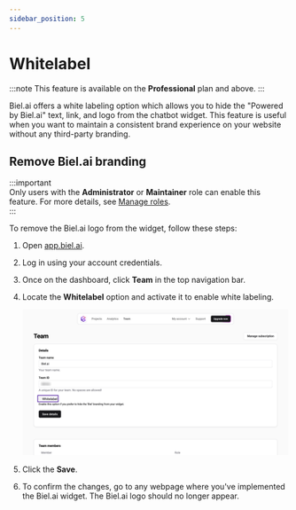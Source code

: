 ```yaml
---
sidebar_position: 5
---
```


# Whitelabel

:::note
This feature is available on the **Professional** plan and above.
:::

Biel.ai offers a white labeling option which allows you to hide the "Powered by Biel.ai" text, link, and logo from the chatbot widget. This feature is useful when you want to maintain a consistent brand experience on your website without any third-party branding.

## Remove Biel.ai branding

:::important  
Only users with the **Administrator** or **Maintainer** role can enable this feature. For more details, see [Manage roles](roles.md).  
:::

To remove the Biel.ai logo from the widget, follow these steps:

1. Open [app.biel.ai](https://app.biel.ai).

2. Log in using your account credentials.

3. Once on the dashboard, click **Team** in the top navigation bar.

4. Locate the **Whitelabel** option and activate it to enable white labeling.

    ![Remove logo](./images/remove-logo.png)

5. Click the **Save**.

6. To confirm the changes, go to any webpage where you've implemented the Biel.ai widget. The Biel.ai logo should no longer appear.  
